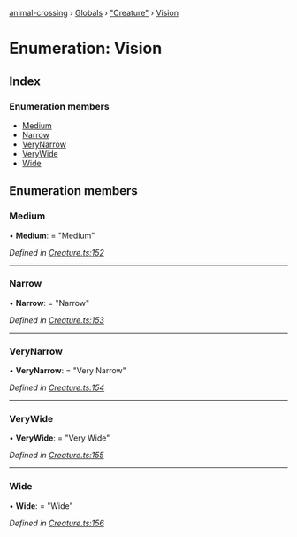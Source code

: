 [animal-crossing](../README.md) › [Globals](../globals.md) › ["Creature"](../modules/_creature_.md) › [Vision](_creature_.vision.md)

# Enumeration: Vision

## Index

### Enumeration members

* [Medium](_creature_.vision.md#medium)
* [Narrow](_creature_.vision.md#narrow)
* [VeryNarrow](_creature_.vision.md#verynarrow)
* [VeryWide](_creature_.vision.md#verywide)
* [Wide](_creature_.vision.md#wide)

## Enumeration members

###  Medium

• **Medium**: = "Medium"

*Defined in [Creature.ts:152](https://github.com/Norviah/animal-crossing/blob/682361d/module/types/Creature.ts#L152)*

___

###  Narrow

• **Narrow**: = "Narrow"

*Defined in [Creature.ts:153](https://github.com/Norviah/animal-crossing/blob/682361d/module/types/Creature.ts#L153)*

___

###  VeryNarrow

• **VeryNarrow**: = "Very Narrow"

*Defined in [Creature.ts:154](https://github.com/Norviah/animal-crossing/blob/682361d/module/types/Creature.ts#L154)*

___

###  VeryWide

• **VeryWide**: = "Very Wide"

*Defined in [Creature.ts:155](https://github.com/Norviah/animal-crossing/blob/682361d/module/types/Creature.ts#L155)*

___

###  Wide

• **Wide**: = "Wide"

*Defined in [Creature.ts:156](https://github.com/Norviah/animal-crossing/blob/682361d/module/types/Creature.ts#L156)*
